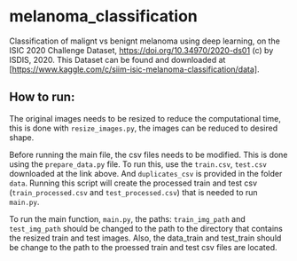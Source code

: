 # melanoma_classification
Classification of malignt vs benignt melanoma using deep learning, on the ISIC 2020 Challenge Dataset, https://doi.org/10.34970/2020-ds01 (c) by ISDIS, 2020.
This Dataset can be found and downloaded at [https://www.kaggle.com/c/siim-isic-melanoma-classification/data].

## How to run:
The original images needs to be resized to reduce the computational time, this is done with `resize_images.py`, the images can be reduced to desired shape.

Before running the main file, the csv files needs to be modified. This is done using the `prepare_data.py` file. To run this, use the  `train.csv`, `test.csv` downloaded at the link above. And `duplicates_csv` is provided in the folder `data`. Running this script will create the processed train and test csv (`train_processed.csv` and `test_processed.csv`) that is needed to run `main.py`. 

To run the main function, `main.py`, the paths: `train_img_path` and `test_img_path` should be changed to the path to the directory that contains the resized train and test images.
Also, the data_train and test_train should be change to the path to the proessed train and test csv files are located.
